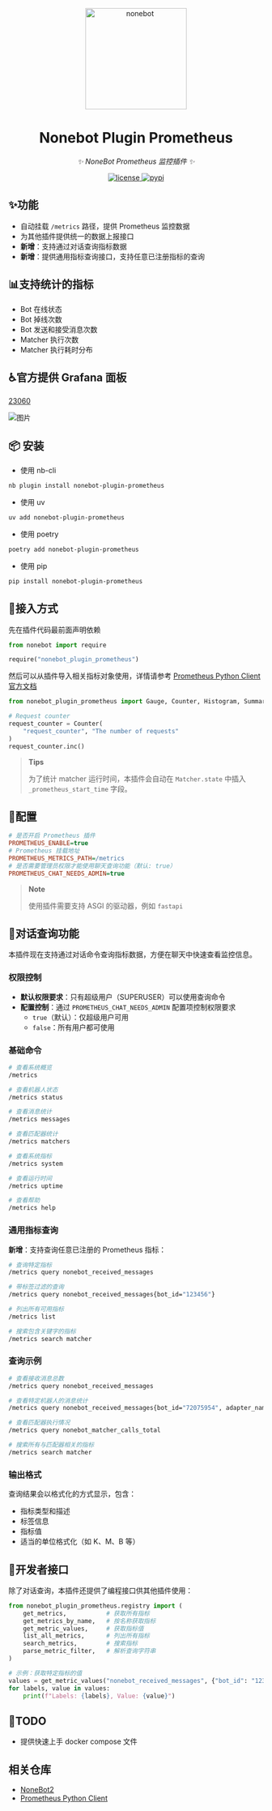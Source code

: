 <!-- markdownlint-disable MD033 MD036 MD041 -->

<p align="center">
  <a href="https://github.com/suyiiyii/nonebot-plugin-prometheus"><img src="https://github.com/suyiiyii/nonebot-plugin-prometheus/blob/main/nonebot-plugin-prometheus.png" width="200" height="200" alt="nonebot"></a>
</p>

<div align="center">

# Nonebot Plugin Prometheus

_✨ NoneBot Prometheus 监控插件 ✨_

</div>

<p align="center">
  <a href="https://raw.githubusercontent.com/suyiiyii/nonebot-plugin-prometheus/main/LICENSE">
    <img src="https://img.shields.io/github/license/suyiiyii/nonebot-plugin-prometheus.svg" alt="license">
  </a>
  <a href="https://pypi.python.org/pypi/nonebot-plugin-prometheus">
    <img src="https://img.shields.io/pypi/v/nonebot-plugin-prometheus.svg" alt="pypi">
  </a>
</p>


## ✨功能

- 自动挂载 `/metrics` 路径，提供 Prometheus 监控数据
- 为其他插件提供统一的数据上报接口
- **新增**：支持通过对话查询指标数据
- **新增**：提供通用指标查询接口，支持任意已注册指标的查询

## 📊支持统计的指标

- Bot 在线状态
- Bot 掉线次数
- Bot 发送和接受消息次数
- Matcher 执行次数
- Matcher 执行耗时分布

## ♿官方提供 Grafana 面板
[23060](https://grafana.com/grafana/dashboards/23060-nonebot-status-overview/)

![图片](https://github.com/user-attachments/assets/641d8637-cca8-462e-99ed-96eac6588086)

## 📦 安装

- 使用 nb-cli

```sh
nb plugin install nonebot-plugin-prometheus
```

- 使用 uv

```sh
uv add nonebot-plugin-prometheus
```

- 使用 poetry

```sh
poetry add nonebot-plugin-prometheus
```

- 使用 pip

```sh
pip install nonebot-plugin-prometheus
```

## 🔌接入方式

先在插件代码最前面声明依赖

```python
from nonebot import require

require("nonebot_plugin_prometheus")
```

然后可以从插件导入相关指标对象使用，详情请参考 [Prometheus Python Client 官方文档](https://prometheus.github.io/client_python/)

```python
from nonebot_plugin_prometheus import Gauge, Counter, Histogram, Summary

# Request counter
request_counter = Counter(
    "request_counter", "The number of requests"
)
request_counter.inc()
```

> **Tips**
>
> 为了统计 matcher 运行时间，本插件会自动在 `Matcher.state` 中插入 `_prometheus_start_time` 字段。

## 🔧配置

```ini
# 是否开启 Prometheus 插件
PROMETHEUS_ENABLE=true
# Prometheus 挂载地址
PROMETHEUS_METRICS_PATH=/metrics
# 是否需要管理员权限才能使用聊天查询功能（默认: true）
PROMETHEUS_CHAT_NEEDS_ADMIN=true
```

> **Note**
>
> 使用插件需要支持 ASGI 的驱动器，例如 `fastapi`

## 💬对话查询功能

本插件现在支持通过对话命令查询指标数据，方便在聊天中快速查看监控信息。

### 权限控制

- **默认权限要求**：只有超级用户（SUPERUSER）可以使用查询命令
- **配置控制**：通过 `PROMETHEUS_CHAT_NEEDS_ADMIN` 配置项控制权限要求
  - `true`（默认）：仅超级用户可用
  - `false`：所有用户都可使用

### 基础命令

```bash
# 查看系统概览
/metrics

# 查看机器人状态
/metrics status

# 查看消息统计
/metrics messages

# 查看匹配器统计
/metrics matchers

# 查看系统指标
/metrics system

# 查看运行时间
/metrics uptime

# 查看帮助
/metrics help
```

### 通用指标查询

**新增**：支持查询任意已注册的 Prometheus 指标：

```bash
# 查询特定指标
/metrics query nonebot_received_messages

# 带标签过滤的查询
/metrics query nonebot_received_messages{bot_id="123456"}

# 列出所有可用指标
/metrics list

# 搜索包含关键字的指标
/metrics search matcher
```

### 查询示例

```bash
# 查看接收消息总数
/metrics query nonebot_received_messages

# 查看特定机器人的消息统计
/metrics query nonebot_received_messages{bot_id="72075954", adapter_name="Telegram"}

# 查看匹配器执行情况
/metrics query nonebot_matcher_calls_total

# 搜索所有与匹配器相关的指标
/metrics search matcher
```

### 输出格式

查询结果会以格式化的方式显示，包含：
- 指标类型和描述
- 标签信息
- 指标值
- 适当的单位格式化（如 K、M、B 等）

## 🔧开发者接口

除了对话查询，本插件还提供了编程接口供其他插件使用：

```python
from nonebot_plugin_prometheus.registry import (
    get_metrics,           # 获取所有指标
    get_metrics_by_name,   # 按名称获取指标
    get_metric_values,     # 获取指标值
    list_all_metrics,      # 列出所有指标
    search_metrics,        # 搜索指标
    parse_metric_filter,   # 解析查询字符串
)

# 示例：获取特定指标的值
values = get_metric_values("nonebot_received_messages", {"bot_id": "123456"})
for labels, value in values:
    print(f"Labels: {labels}, Value: {value}")
```

## 📝TODO

- 提供快速上手 docker compose 文件

## 相关仓库

- [NoneBot2](https://github.com/nonebot/nonebot2)
- [Prometheus Python Client](https://github.com/prometheus/client_python)
